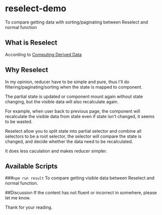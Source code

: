 # reselect-demo
To compare getting data with sorting/paginating between Reselect and normal function

## What is Reselect
According to [Computing Derived Data](http://redux.js.org/docs/recipes/ComputingDerivedData.html)

## Why Reselect
In my opinion, reducer have to be simple and pure, thus I'll do filtering/paginating/sorting when the state is mapped to component.

The partial state is updated or component mount again without state changing, but the visible data will also recalculate again.

For example, when user back to previous page, the component will recalculate the visible data from state even if state isn't changed, it seems to be wasted.

Reselect allow you to split state into partial selector and combine all selectors to be a root selector, the selector will compare the state is changed, and decide whether the data need to be recalculated.

It does less caculation and makes reducer simpler.

## Available Scripts

###`npm run result`
To compare getting visible data between Reselect and normal function.

##Discussion
If the content has not fluent or incorrect in somwhere, please let me know.

Thank for your reading.
